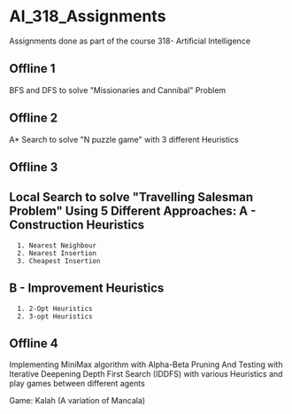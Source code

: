 # AI_318_Assignments
Assignments done as part of the course 318- Artificial Intelligence

Offline 1
---------
BFS and DFS to solve "Missionaries and Cannibal" Problem

Offline 2
---------
A* Search to solve "N puzzle game" with 3 different Heuristics

Offline 3
---------
Local Search to solve "Travelling Salesman Problem" Using 5 Different Approaches:
  A - Construction Heuristics
--------------------------
      1. Nearest Neighbour
      2. Nearest Insertion
      3. Cheapest Insertion
      
  B - Improvement Heuristics
--------------------------
      1. 2-Opt Heuristics
      2. 3-opt Heuristics

Offline 4
----------
Implementing MiniMax algorithm with Alpha-Beta Pruning
And Testing with Iterative Deepening Depth First Search (IDDFS)
with various Heuristics and play games between different agents

Game: Kalah (A variation of Mancala)
